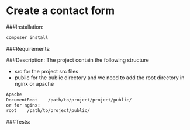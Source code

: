 # Create a contact form 
###Installation:
 ```bash
 composer install
```
###Requirements: 

###Description: 
The project contain the following structure
- src 
for the project src files 
- public 
for the public directory and we need to add the root directory in nginx or apache
 ```bash
 Apache
 DocumentRoot    /path/to/project/project/public/
 or for nginx:
 root    /path/to/project/public/
 ```

###Tests: 
